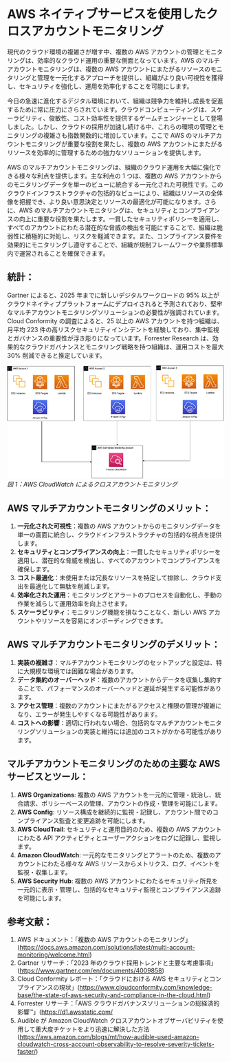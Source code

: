 # AWS ネイティブサービスを使用したクロスアカウントモニタリング

現代のクラウド環境の複雑さが増す中、複数の AWS アカウントの管理とモニタリングは、効率的なクラウド運用の重要な側面となっています。AWS のマルチアカウントモニタリングは、複数の AWS アカウントにまたがるリソースのモニタリングと管理を一元化するアプローチを提供し、組織がより良い可視性を獲得し、セキュリティを強化し、運用を効率化することを可能にします。

今日の急速に進化するデジタル環境において、組織は競争力を維持し成長を促進するために常に圧力にさらされています。クラウドコンピューティングは、スケーラビリティ、俊敏性、コスト効率性を提供するゲームチェンジャーとして登場しました。しかし、クラウドの採用が加速し続ける中、これらの環境の管理とモニタリングの複雑さも指数関数的に増加しています。ここで AWS のマルチアカウントモニタリングが重要な役割を果たし、複数の AWS アカウントにまたがるリソースを効率的に管理するための強力なソリューションを提供します。

AWS のマルチアカウントモニタリングは、組織のクラウド運用を大幅に強化できる様々な利点を提供します。主な利点の 1 つは、複数の AWS アカウントからのモニタリングデータを単一のビューに統合する一元化された可視性です。このクラウドインフラストラクチャの包括的なビューにより、組織はリソースの全体像を把握でき、より良い意思決定とリソースの最適化が可能になります。さらに、AWS のマルチアカウントモニタリングは、セキュリティとコンプライアンスの向上に重要な役割を果たします。一貫したセキュリティポリシーを適用し、すべてのアカウントにわたる潜在的な脅威の検出を可能にすることで、組織は脆弱性に積極的に対処し、リスクを軽減できます。また、コンプライアンス要件を効果的にモニタリングし遵守することで、組織が規制フレームワークや業界標準内で運営されることを確保できます。



## 統計：

Gartner によると、2025 年までに新しいデジタルワークロードの 95% 以上がクラウドネイティブプラットフォームにデプロイされると予測されており、堅牢なマルチアカウントモニタリングソリューションの必要性が強調されています。Cloud Conformity の調査によると、25 以上の AWS アカウントを持つ組織は、月平均 223 件の高リスクセキュリティインシデントを経験しており、集中監視とガバナンスの重要性が浮き彫りになっています。Forrester Research は、効果的なクラウドガバナンスとモニタリング戦略を持つ組織は、運用コストを最大 30% 削減できると推定しています。

![Multi account monitoring](./images/crossaccountmonitoring.png)
         *図 1：AWS CloudWatch によるクロスアカウントモニタリング*



## AWS マルチアカウントモニタリングのメリット：

1. **一元化された可視性**：複数の AWS アカウントからのモニタリングデータを単一の画面に統合し、クラウドインフラストラクチャの包括的な視点を提供します。
2. **セキュリティとコンプライアンスの向上**：一貫したセキュリティポリシーを適用し、潜在的な脅威を検出し、すべてのアカウントでコンプライアンスを確保します。
3. **コスト最適化**：未使用または冗長なリソースを特定して排除し、クラウド支出を最適化して無駄を削減します。
4. **効率化された運用**：モニタリングとアラートのプロセスを自動化し、手動の作業を減らして運用効率を向上させます。
5. **スケーラビリティ**：モニタリング機能を損なうことなく、新しい AWS アカウントやリソースを容易にオンボーディングできます。



## AWS マルチアカウントモニタリングのデメリット：

1. **実装の複雑さ**：マルチアカウントモニタリングのセットアップと設定は、特に大規模な環境では困難な場合があります。
2. **データ集約のオーバーヘッド**：複数のアカウントからデータを収集し集約することで、パフォーマンスのオーバーヘッドと遅延が発生する可能性があります。
3. **アクセス管理**：複数のアカウントにまたがるアクセスと権限の管理が複雑になり、エラーが発生しやすくなる可能性があります。
4. **コストへの影響**：適切に行われない場合、包括的なマルチアカウントモニタリングソリューションの実装と維持には追加のコストがかかる可能性があります。



## マルチアカウントモニタリングのための主要な AWS サービスとツール：

1. **AWS Organizations**: 複数の AWS アカウントを一元的に管理・統治し、統合請求、ポリシーベースの管理、アカウントの作成・管理を可能にします。
2. **AWS Config**: リソース構成を継続的に監視・記録し、アカウント間でのコンプライアンス監査と変更追跡を可能にします。
3. **AWS CloudTrail**: セキュリティと運用目的のため、複数の AWS アカウントにわたる API アクティビティとユーザーアクションをログに記録し、監視します。
4. **Amazon CloudWatch**: 一元的なモニタリングとアラートのため、複数のアカウントにわたる様々な AWS リソースからメトリクス、ログ、イベントを監視・収集します。
5. **AWS Security Hub**: 複数の AWS アカウントにわたるセキュリティ所見を一元的に表示・管理し、包括的なセキュリティ監視とコンプライアンス追跡を可能にします。



## 参考文献：

1. AWS ドキュメント：「複数の AWS アカウントのモニタリング」(https://docs.aws.amazon.com/solutions/latest/multi-account-monitoring/welcome.html)
2. Gartner リサーチ：「2023 年のクラウド採用トレンドと主要な考慮事項」(https://www.gartner.com/en/documents/4009858)
3. Cloud Conformity レポート：「クラウドにおける AWS セキュリティとコンプライアンスの現状」(https://www.cloudconformity.com/knowledge-base/the-state-of-aws-security-and-compliance-in-the-cloud.html)
4. Forrester リサーチ：「AWS クラウドガバナンスソリューションの総経済的影響™」(https://d1.awsstatic.com/
5. Audible が Amazon CloudWatch クロスアカウントオブザーバビリティを使用して重大度チケットをより迅速に解決した方法 (https://aws.amazon.com/blogs/mt/how-audible-used-amazon-cloudwatch-cross-account-observability-to-resolve-severity-tickets-faster/)
